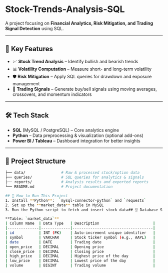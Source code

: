 # Stock-Trends-Analysis-SQL  

A project focusing on **Financial Analytics, Risk Mitigation, and Trading Signal Detection** using SQL.  

---

## 🔑 Key Features  
- 📈 **Stock Trend Analysis** – Identify bullish and bearish trends  
- 📊 **Volatility Computation** – Measure short- and long-term volatility  
- 🛡 **Risk Mitigation** – Apply SQL queries for drawdown and exposure management  
- 📌 **Trading Signals** – Generate buy/sell signals using moving averages, crossovers, and momentum indicators  

---

## 🛠 Tech Stack  
- **SQL** (MySQL / PostgreSQL) – Core analytics engine  
- **Python** – Data preprocessing & visualization (optional add-ons)  
- **Power BI / Tableau** – Dashboard integration for better insights  

---

## 📂 Project Structure  
```bash
├── data/                # Raw & processed stock/option data
├── queries/             # SQL queries for analytics & signals
├── reports/             # Analysis results and exported reports
└── README.md            # Project documentation

## 🔗 How to Run This Project
1. Install **Python**:  `mysql-connector-python` and `requests`
2. Set up the **market_data** table in MySQL
3. Run the Python script to fetch and insert stock data## 🗄 Database Schema

**Table: `market_data`**
| Column Name  | Data Type   | Description                        |
|--------------|-------------|------------------------------------|
| id           | INT (PK)    | Auto-increment unique identifier   |
| symbol       | VARCHAR     | Stock ticker symbol (e.g., AAPL)   |
| date         | DATE        | Trading date                       |
| open_price   | DECIMAL     | Opening price                      |
| close_price  | DECIMAL     | Closing price                      |
| high_price   | DECIMAL     | Highest price of the day           |
| low_price    | DECIMAL     | Lowest price of the day            |
| volume       | BIGINT      | Trading volume                     |
